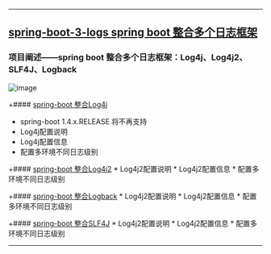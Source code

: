 ----
## [spring-boot-3-logs spring boot 整合多个日志框架](https://github.com/timebusker/spring-boot/tree/master/spring-boot-3-logs/)

### 项目阐述——spring boot 整合多个日志框架：Log4j、Log4j2、SLF4J、Logback
   ![image](https://github.com/timebusker/spring-boot/raw/master/static/spring-boot-3-logs/logging.png?raw=true)
 
 +#### [spring-boot 整合Log4j](#)
   * spring-boot 1.4.x.RELEASE 将不再支持
   * Log4j配置说明
   * Log4j配置信息
   * 配置多环境不同日志级别
	 
  +#### [spring-boot 整合Log4j2](#)
    * Log4j2配置说明
    * Log4j2配置信息
    * 配置多环境不同日志级别
   
  +#### [spring-boot 整合Logback](#)
    * Log4j2配置说明
    * Log4j2配置信息
    * 配置多环境不同日志级别
   
  +#### [spring-boot 整合SLF4J](#)
    * Log4j2配置说明
    * Log4j2配置信息
    * 配置多环境不同日志级别
		 
----